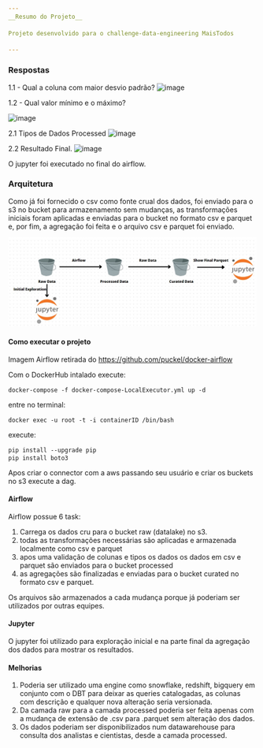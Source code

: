```yaml
---
__Resumo do Projeto__

Projeto desenvolvido para o challenge-data-engineering MaisTodos

---
```

### Respostas
1.1 - Qual a coluna com maior desvio padrão?
![image](https://user-images.githubusercontent.com/53319784/208163368-3ae78faa-f900-46d1-842f-ea7f8248a210.png)


1.2 - Qual valor mínimo e o máximo?



![image](https://user-images.githubusercontent.com/53319784/208163462-0580fc37-ea69-4b46-bab5-3eb64dee05c3.png)

2.1 Tipos de Dados Processed
![image](https://user-images.githubusercontent.com/53319784/208165429-e6e52e71-ed5a-4b52-ad2e-fdbb702681b1.png)


2.2 Resultado Final.
![image](https://user-images.githubusercontent.com/53319784/208164949-5c06e41a-c067-466b-8229-a6f94544b50c.png)



O jupyter foi executado no final do airflow.

### Arquitetura

Como já foi fornecido o csv como fonte crual dos dados, foi enviado para o s3 no bucket para armazenamento sem mudanças, as transformações iniciais foram aplicadas e enviadas para o bucket no formato csv e parquet e, por fim, a agregação foi feita e o arquivo csv e parquet foi enviado. 

![Arquiteture](arquiteture.jpg)

#### Como executar o projeto

Imagem Airflow retirada do https://github.com/puckel/docker-airflow

Com o DockerHub intalado execute:

    docker-compose -f docker-compose-LocalExecutor.yml up -d

entre no terminal:

    docker exec -u root -t -i containerID /bin/bash

execute:

    pip install --upgrade pip
    pip install boto3

Apos criar o connector com a aws passando seu usuário e criar os buckets no s3 execute a dag.

#### Airflow

Airflow possue 6 task:
1) Carrega os dados cru para o bucket raw (datalake) no s3.
2) todas as transformações necessárias são aplicadas e armazenada localmente como csv e parquet
3) apos uma validação de colunas e tipos os dados os dados em csv e parquet são enviados para o bucket processed
4) as agregações são finalizadas e enviadas para o bucket curated no formato csv e parquet.

Os arquivos são armazenados a cada mudança porque já poderiam ser utilizados por outras equipes.

#### Jupyter

O jupyter foi utilizado para exploração inicial e na parte final da agregação dos dados para mostrar os resultados.

#### Melhorias

1) Poderia ser utilizado uma engine como snowflake, redshift, bigquery em conjunto com o DBT para deixar as queries catalogadas, as colunas com descrição e qualquer nova alteração seria versionada.
2) Da camada raw para a camada processed poderia ser feita apenas com a mudança de extensão de .csv para .parquet sem alteração dos dados. 
3) Os dados poderiam ser disponibilizados num datawarehouse para consulta dos analistas e cientistas, desde a camada processed.
